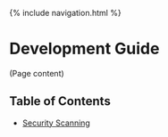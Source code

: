 {% include navigation.html %}

# Development Guide
(Page content)

## Table of Contents

- [Security Scanning](./security-scanning/)